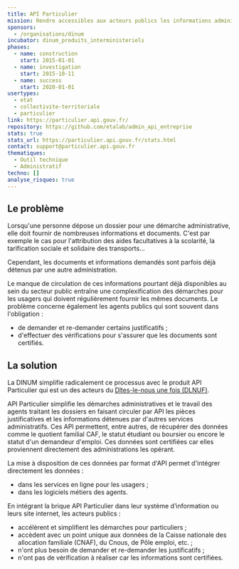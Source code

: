 ```yaml
---
title: API Particulier
mission: Rendre accessibles aux acteurs publics les informations administratives des particuliers, afin de simplifier leurs démarches.
sponsors:
  - /organisations/dinum
incubator: dinum_produits_interministeriels
phases:
  - name: construction
    start: 2015-01-01
  - name: investigation
    start: 2015-10-11
  - name: success
    start: 2020-01-01
usertypes:
  - etat
  - collectivite-territoriale
  - particulier
link: https://particulier.api.gouv.fr/
repository: https://github.com/etalab/admin_api_entreprise
stats: true
stats_url: https://particulier.api.gouv.fr/stats.html
contact: support@particulier.api.gouv.fr
thematiques:
  - Outil technique
  - Administratif
techno: []
analyse_risques: true
---
```

## Le problème

Lorsqu'une personne dépose un dossier pour une démarche administrative, elle doit fournir de nombreuses informations et documents. C'est par exemple le cas pour l'attribution des aides facultatives à la scolarité, la tarification sociale et solidaire des transports...

Cependant, les documents et informations demandés sont parfois déjà détenus par une autre administration.

Le manque de circulation de ces informations pourtant déjà disponibles au sein du secteur public entraîne une complexification des démarches pour les usagers qui doivent régulièrement fournir les mêmes documents.
Le problème concerne également les agents publics qui sont souvent dans l'obligation :
- de demander et re-demander certains justificatifs ;
- d'effectuer des vérifications pour s'assurer que les documents sont certifiés.

## La solution

La DINUM simplifie radicalement ce processus avec le produit API Particulier qui est un des acteurs du [Dîtes-le-nous une fois (DLNUF)](https://www.numerique.gouv.fr/services/guichet-dites-le-nous-une-fois/).

API Particulier simplifie les démarches administratives et le travail des agents traitant les dossiers en faisant circuler par API les pièces justificatives et les informations détenues par d'autres services administratifs.
Ces API permettent, entre autres, de récupérer des données comme le quotient familial CAF, le statut étudiant ou boursier ou encore le statut d'un demandeur d'emploi. Ces données sont certifiées car elles proviennent directement des administrations les opérant.

La mise à disposition de ces données par format d'API permet d'intégrer directement les données :
 - dans les services en ligne pour les usagers ;
 - dans les logiciels métiers des agents.

En intégrant la brique API Particulier dans leur système d’information ou leurs site internet, les acteurs publics :
- accélèrent et simplifient les démarches pour particuliers ;
- accèdent avec un point unique aux données de la Caisse nationale des allocation familiale (CNAF), du Cnous, de Pôle emploi, etc. ;
- n'ont plus besoin de demander et re-demander les justificatifs ;
- n'ont pas de vérification à réaliser car les informations sont certifiées.